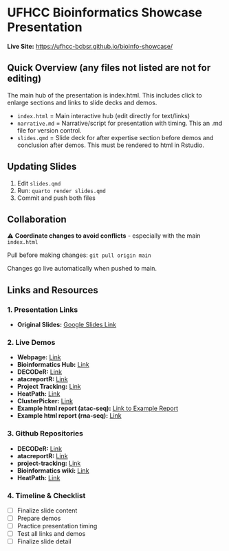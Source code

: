 # UFHCC Bioinformatics Showcase Presentation

**Live Site:** <https://ufhcc-bcbsr.github.io/bioinfo-showcase/>

## Quick Overview (any files not listed are not for editing)

The main hub of the presentation is index.html. This includes click to enlarge sections and links to slide decks and demos.
-   `index.html` = Main interactive hub (edit directly for text/links)
-   `narrative.md` = Narrative/script for presentation with timing. This an .md file for version control.
-   `slides.qmd` = Slide deck for after expertise section before demos and conclusion after demos. This must be rendered to html in Rstudio.

## Updating Slides

1.  Edit `slides.qmd`
2.  Run: `quarto render slides.qmd`
3.  Commit and push both files

## Collaboration

⚠️ **Coordinate changes to avoid conflicts** - especially with the main
`index.html`

Pull before making changes: `git pull origin main`

Changes go live automatically when pushed to main.

## Links and Resources

### 1. Presentation Links

-   **Original Slides:** [Google Slides
    Link](https://docs.google.com/presentation/d/1o9k5sznZBza0JpcvMg035jBE_ryfzbLs67_n5CYGJJw/edit?usp=sharing)

### 2. Live Demos

-   **Webpage:**
    [Link](https://cancer.ufl.edu/research/shared-resources/bioinformatics-unit/)
-   **Bioinformatics Hub:** [Link](https://ufhcc-bcbsr.github.io/hub/)
-   **DECODeR:** [Link](https://devbcb-sr.rc.ufl.edu/decoder/)
-   **atacreportR:** [Link](https://devufbcb-sr.rc.ufl.edu/atacreportr/)
-   **Project Tracking:**
    [Link](https://bcb-sr.rc.ufl.edu/projecttracking/)
-   **HeatPath:** [Link](https://bcb-sr.rc.ufl.edu/heatpathapp/)
-   **ClusterPicker:** [Link](https://bcb-sr.rc.ufl.edu/clusterpicker/)
-   **Example html report (atac-seq):** [Link to Example
    Report](https://ufhcc-bcbsr.github.io/atac-reportR/)
-   **Example html report (rna-seq):** [Link]()

### 3. Github Repositories

-   **DECODeR:** [Link](https://github.com/UFHCC-BCBSR/decoder)
-   **atacreportR:** [Link](https://github.com/UFHCC-BCBSR/atac-reportR)
-   **project-tracking:**
    [Link](https://github.com/UFHCC-BCBSR/project-tracking-app)
-   **Bioinformatics wiki:** [Link](https://github.com/UFHCC-BCBSR/wiki)
-   **HeatPath:** [Link](https://github.com/UFHCC-BCBSR/heath-path-app)

### 4. Timeline & Checklist

-   [ ] Finalize slide content
-   [ ] Prepare demos
-   [ ] Practice presentation timing
-   [ ] Test all links and demos
-   [ ] Finalize slide detail
